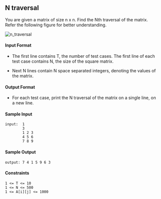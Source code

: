 ## **N traversal**

You are given a matrix of size n x n. Find the Nth traversal of the matrix. Refer the following figure for better understanding.

![n_traversal](https://prod-oj-files.s3.ap-south-1.amazonaws.com/upload/ee894391b8.png)

#### **Input Format**

- The first line contains T, the number of test cases. The first line of each test case contains N, the size of the square matrix.

- Next N lines contain N space separated integers, denoting the values of the matrix.

#### **Output Format**

- For each test case, print the N traversal of the matrix on a single line, on a new line.

#### **Sample Input**
    input:  1
            3
            1 2 3
            4 5 6
            7 8 9

#### **Sample Output**
    output: 7 4 1 5 9 6 3

#### **Constraints**
    1 <= T <= 10
    1 <= N <= 500
    1 <= A[i][j] <= 1000